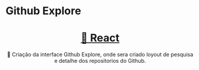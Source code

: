 # Github Explore

<h1 align="center">
    <a href="https://pt-br.reactjs.org/">🔗 React</a>
</h1>
<p align="center">🚀 Criação da interface Github Explore, onde sera criado loyout de pesquisa e detalhe dos repositorios do Github.</p>

